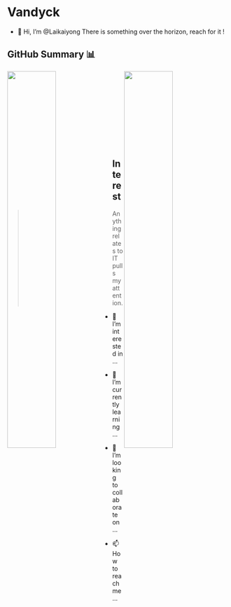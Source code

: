# Vandyck
- 👋 Hi, I’m @Laikaiyong
There is something over the horizon, reach for it !

## GitHub Summary 📊
 <img src="https://github-readme-stats.vercel.app/api?username=Laikaiyong&show_icons=true&theme=buefy" align=left width=47% >  
 <img src="https://github-readme-stats.vercel.app/api/top-langs/?username=Laikaiyong&theme=tokyonight&layout=compact" width=47% align=right>
<br/><br/><br/><br/><br/><br/><br/><br/><br/></br>

## Interest
> Anything relates to IT pulls my attention.
- 👀 I’m interested in ...
- 🌱 I’m currently learning ...


- 💞️ I’m looking to collaborate on ...
- 📫 How to reach me ...
